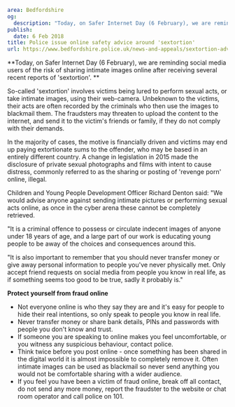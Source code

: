 ```yaml
area: Bedfordshire
og:
  description: "Today, on Safer Internet Day (6 February), we are reminding social media users of the risk of sharing intimate images online after receiving several recent reports of \u2018sextortion\u2019."
publish:
  date: 6 Feb 2018
title: Police issue online safety advice around 'sextortion'
url: https://www.bedfordshire.police.uk/news-and-appeals/sextortion-advice-february2018
```

**Today, on Safer Internet Day (6 February), we are reminding social media users of the risk of sharing intimate images online after receiving several recent reports of 'sextortion'. **

So-called 'sextortion' involves victims being lured to perform sexual acts, or take intimate images, using their web-camera. Unbeknown to the victims, their acts are often recorded by the criminals who then use the images to blackmail them. The fraudsters may threaten to upload the content to the internet, and send it to the victim's friends or family, if they do not comply with their demands.

In the majority of cases, the motive is financially driven and victims may end up paying extortionate sums to the offender, who may be based in an entirely different country. A change in legislation in 2015 made the disclosure of private sexual photographs and films with intent to cause distress, commonly referred to as the sharing or posting of 'revenge porn' online, illegal.

Children and Young People Development Officer Richard Denton said: "We would advise anyone against sending intimate pictures or performing sexual acts online, as once in the cyber arena these cannot be completely retrieved.

"It is a criminal offence to possess or circulate indecent images of anyone under 18 years of age, and a large part of our work is educating young people to be away of the choices and consequences around this.

"It is also important to remember that you should never transfer money or give away personal information to people you've never physically met. Only accept friend requests on social media from people you know in real life, as if something seems too good to be true, sadly it probably is."

**Protect yourself from fraud online**

 * Not everyone online is who they say they are and it's easy for people to hide their real intentions, so only speak to people you know in real life.
 * Never transfer money or share bank details, PINs and passwords with people you don't know and trust.
 * If someone you are speaking to online makes you feel uncomfortable, or you witness any suspicious behaviour, contact police.
 * Think twice before you post online - once something has been shared in the digital world it is almost impossible to completely remove it. Often intimate images can be used as blackmail so never send anything you would not be comfortable sharing with a wider audience.
 * If you feel you have been a victim of fraud online, break off all contact, do not send any more money, report the fraudster to the website or chat room operator and call police on 101.
